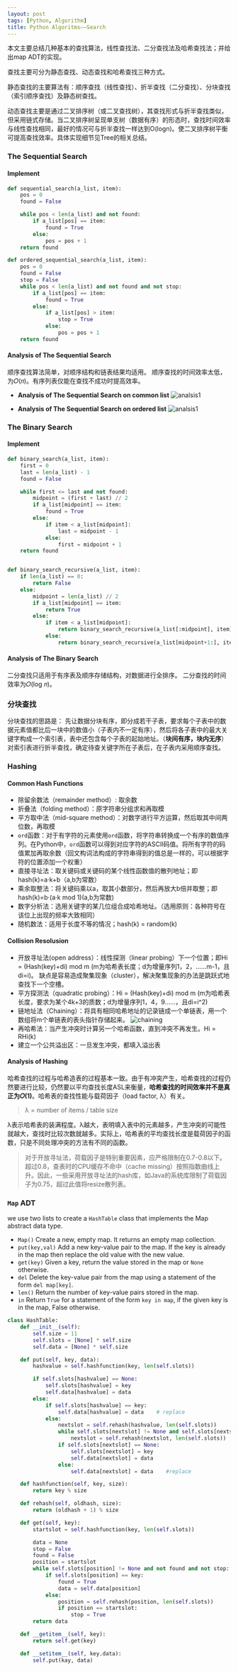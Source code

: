 ```yaml
---
layout: post
tags: [Python, Algorithm]
title: Python Algoritms——Search
---
```


本文主要总结几种基本的查找算法，线性查找法、二分查找法及哈希查找法；并给出map ADT的实现。

查找主要可分为静态查找、动态查找和哈希查找三种方式。

静态查找的主要算法有：顺序查找（线性查找）、折半查找（二分查找）、分块查找（索引顺序查找）及静态树查找。

动态查找主要是通过二叉排序树（或二叉查找树），其查找形式与折半查找类似，但采用链式存储。当二叉排序树呈现单支树（数据有序）的形态时，查找时间效率与线性查找相同，最好的情况可与折半查找一样达到O(logn)。使二叉排序树平衡可提高查找效率。具体实现细节见Tree的相关总结。


### The Sequential Search
#### Implement

```python
def sequential_search(a_list, item):
    pos = 0
    found = False

    while pos < len(a_list) and not found:
        if a_list[pos] == item:
            found = True
        else:
            pos = pos + 1
    return found

def ordered_sequential_search(a_list, item):
    pos = 0
    found = False
    stop = False
    while pos < len(a_list) and not found and not stop:
        if a_list[pos] == item:
            found = True
        else:
            if a_list[pos] > item:
                stop = True
            else:
                pos = pos + 1
    return found
```

#### Analysis of The Sequential Search
顺序查找算法简单，对顺序结构和链表结果均适用。
顺序查找的时间效率太低，为𝑂(𝑛)。有序列表仅能在查找不成功时提高效率。

+ **Analysis of The Sequential Search on common list**
![analsis1](/assets/blog/20140823_analysis1.png)

+ **Analysis of The Sequential Search on ordered list**
![analsis1](/assets/blog/20140823_analysis2.png)


### The Binary Search
#### Implement

```python
def binary_search(a_list, item):
    first = 0
    last = len(a_list) - 1
    found = False

    while first <= last and not found:
        midpoint = (first + last) // 2
        if a_list[midpoint] == item:
            found = True
        else:
            if item < a_list[midpoint]:
                last = midpoint - 1
            else:
                first = midpoint + 1
    return found


def binary_search_recursive(a_list, item):
    if len(a_list) == 0:
        return False
    else:
        midpoint = len(a_list) // 2
        if a_list[midpoint] == item:
            return True
        else:
            if item < a_list[midpoint]:
                return binary_search_recursive(a_list[:midpoint], item)
            else:
                return binary_search_recursive(a_list[midpoint+1:], item)
```

#### Analysis of The Binary Search
二分查找只适用于有序表及顺序存储结构，对数据进行全排序。
二分查找的时间效率为𝑂(log 𝑛)。


### 分块查找
分块查找的思路是：
先让数据分块有序，即分成若干子表，要求每个子表中的数据元素值都比后一块中的数值小（子表内不一定有序），然后将各子表中的最大关键字构成一个索引表，表中还包含每个子表的起始地址。（**块间有序，块内无序**）
对索引表进行折半查找，确定待查关键字所在子表后，在子表内采用顺序查找。


### Hashing
#### Common Hash Functions
+ 除留余数法（remainder method）: 取余数
+ 折叠法（folding method）：原字符串分组求和再取模
+ 平方取中法（mid-square method）：对数字进行平方运算，然后取其中间两位数，再取模
+ `ord`函数：对于有字符的元素使用`ord`函数，将字符串转换成一个有序的数值序列。在Python中，`ord`函数可以得到对应字符的ASCII码值。将所有字符的码值累加再取余数（回文构词法构成的字符串得到的值总是一样的，可以根据字符的位置添加一个权重）
+ 直接寻址法：取关键码或关键码的某个线性函数值的散列地址；即hash(k)=a·k+b（a,b为常数）
+ 乘余取整法：将关键码乘以a，取其小数部分，然后再放大b倍并取整；即hash(k)=b·(a·k mod 1)(a,b为常数)
+ 数字分析法：选用关键字的某几位组合成哈希地址。（选用原则：各种符号在该位上出现的频率大致相同）
+ 随机数法：适用于长度不等的情况；hash(k) = random(k)

#### Collision Resolusion
+ 开放寻址法(open address）：线性探测（linear probing）下一个位置；即Hi = (Hash(key)+di) mod m (m为哈希表长度；d为增量序列1，2，……m-1，且di=i)。
	缺点是容易造成聚集现象（cluster），解决聚集现象的办法是跳跃式地查找下一个空槽。
+ 平方探测法（quadratic probing）：Hi = (Hash(key)+di) mod m (m为哈希表长度，要求为某个4k+3的质数；d为增量序列1，4，9……，且di=i^2)
+ 链地址法（Chaining）：将具有相同哈希地址的记录链成一个单链表，用一个数组将m个单链表的表头指针存储起来。
![chaining](/assets/blog/20140823_chaining.png)
+ 再哈希法：当产生冲突时计算另一个哈希函数，直到冲突不再发生。Hi = RHi(k)
+ 建立一个公共溢出区：一旦发生冲突，都填入溢出表

#### Analysis of Hashing

哈希查找的过程与哈希造表的过程基本一致。由于有冲突产生，哈希查找的过程仍然要进行比较，仍然要以平均查找长度ASL来衡量，**哈希查找的时间效率并不是真正为𝑂(1)**。哈希表的查找性能与载荷因子（load factor, λ）有关。
> λ = number of items / table size

λ表示哈希表的装满程度。λ越大，表明填入表中的元素越多，产生冲突的可能性就越大，查找时比较次数就越多。实际上，哈希表的平均查找长度是载荷因子的函数，只是不同处理冲突的方法有不同的函数。
> 对于开放寻址法，荷载因子是特别重要因素，应严格限制在0.7-0.8以下。超过0.8，查表时的CPU缓存不命中（cache missing）按照指数曲线上升。因此，一些采用开放寻址法的hash库，如Java的系统库限制了荷载因子为0.75，超过此值将resize散列表。


### `Map` ADT

we use two lists to create a `HashTable` class that implements the Map abstract data type.

+ `Map()` Create a new, empty map. It returns an empty map collection.
+ `put(key,val)` Add a new key-value pair to the map. If the key is already in the map then replace the old value with the new value.
+ `get(key)` Given a key, return the value stored in the map or `None` otherwise.
+ `del` Delete the key-value pair from the map using a statement of the form `del map[key]`.
+ `len()` Return the number of key-value pairs stored in the map.
+ `in` Return `True` for a statement of the form `key in map`, if the given key is in the map, False otherwise.

```python
class HashTable:
    def __init__(self):
        self.size = 11
        self.slots = [None] * self.size
        self.data = [None] * self.size

    def put(self, key, data):
        hashvalue = self.hashfunction(key, len(self.slots))

        if self.slots[hashvalue] == None:
            self.slots[hashvalue] = key
            self.data[hashvalue] = data
        else:
            if self.slots[hashvalue] == key:
                self.data[hashvalue] = data    # replace
            else:
                nextslot = self.rehash(hashvalue, len(self.slots))
                while self.slots[nextslot] != None and self.slots[nextslot] != key:
                    nextslot = self.rehash(nextslot, len(self.slots))
                if self.slots[nextslot] == None:
                    self.slots[nextslot] = key
                    self.data[nextslot] = data
                else:
                    self.data[nextslot] = data    #replace

    def hashfunction(self, key, size):
        return key % size

    def rehash(self, oldhash, size):
        return (oldhash + 1) % size

    def get(self, key):
        startslot = self.hashfunction(key, len(self.slots))

        data = None
        stop = False
        found = False
        position = startslot
        while self.slots[position] != None and not found and not stop:
            if self.slots[position] == key:
                found = True
                data = self.data[position]
            else:
                position = self.rehash(position, len(self.slots))
                if position == startslot:
                    stop = True
        return data

    def __getitem__(self, key):
        return self.get(key)

    def __setitem__(self, key.data):
        self.put(kay, data)
```
